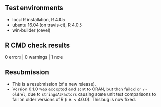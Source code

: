 ## Test environments
* local R installation, R 4.0.5
* ubuntu 16.04 (on travis-ci), R 4.0.5
* win-builder (devel)

## R CMD check results

0 errors | 0 warnings | 1 note

## Resubmission

* This is a resubmission (of a new release).
* Version 0.1.0 was accepted and sent to CRAN, but then failed on `r-oldrel`, due to `stringsAsFactors` causing some unit test comparisons to fail on older versions of R (i.e. < 4.0.0). This bug is now fixed.
